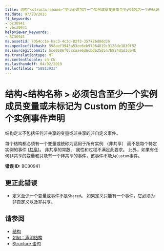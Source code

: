 ```yaml
---
title: 结构“<structurename>”至少必须包含一个实例成员变量或至少必须包含一个未标记为“Custom”的实例事件声明
ms.date: 07/20/2015
f1_keywords:
- bc30941
- vbc30941
helpviewer_keywords:
- BC30941
ms.assetid: 7054cc1e-bac3-4c3d-82f3-35772bd8dd3b
ms.openlocfilehash: 598aef3943a53ee6eb97064819c9128de1839f52
ms.sourcegitcommit: bce0586f0cccaae6d6cbd625d5a7b824d1d3de4b
ms.translationtype: MT
ms.contentlocale: zh-CN
ms.lasthandoff: 04/02/2019
ms.locfileid: "58813933"
---
```

# <a name="structure-structurename-must-contain-at-least-one-instance-member-variable-or-at-least-one-instance-event-declaration-not-marked-custom"></a>结构\<结构名称 > 必须包含至少一个实例成员变量或未标记为 Custom 的至少一个实例事件声明
结构定义不包括任何非共享的变量或非共享的非自定义事件。  
  
 每个结构都必须有一个变量或统称为适用于所有实例 （非共享） 而不是每个特定实例的事件 ([共享](../../../visual-basic/language-reference/modifiers/shared.md))。 非共享的常数、 属性和过程不满足此要求。 此外，如果有任何非共享的变量和只能有一个非共享的事件，该事件不能为`Custom`事件。  
  
 **错误 ID:** BC30941  
  
## <a name="to-correct-this-error"></a>更正此错误  
  
-   定义至少一个变量或事件不是`Shared`。 如果定义只能有一个事件，它必须为非自定义以及非共享。  
  
## <a name="see-also"></a>请参阅

- [结构](../../../visual-basic/programming-guide/language-features/data-types/structures.md)
- [如何：声明结构](../../../visual-basic/programming-guide/language-features/data-types/how-to-declare-a-structure.md)
- [Structure 语句](../../../visual-basic/language-reference/statements/structure-statement.md)
